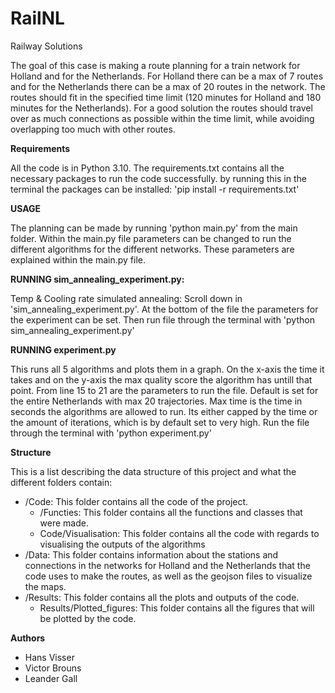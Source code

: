 # RailNL
Railway Solutions

The goal of this case is making a route planning for a train network for Holland and for the Netherlands.
For Holland there can be a max of 7 routes and for the Netherlands there can be a max of 20 routes in the network.
The routes should fit in the specified time limit (120 minutes for Holland and 180 minutes for the Netherlands).
For a good solution the routes should travel over as much connections as possible within the time limit, 
while avoiding overlapping too much with other routes.

**Requirements**

All the code is in Python 3.10. The requirements.txt contains all the necessary packages to run the code successfully. 
by running this in the terminal the packages can be installed:
'pip install -r requirements.txt'

**USAGE**

The planning can be made by running 'python main.py' from the main folder.
Within the main.py file parameters can be changed to run the different algorithms for the different networks.
These parameters are explained within the main.py file.

**RUNNING sim_annealing_experiment.py:**

Temp & Cooling rate simulated annealing:
Scroll down in 'sim_annealing_experiment.py'. At the bottom of the file the parameters for the experiment can be set.
Then run file through the terminal with 'python sim_annealing_experiment.py'

**RUNNING experiment.py**

This runs all 5 algorithms and plots them in a graph. On the x-axis the time it takes and on the y-axis the max quality score the algorithm has untill that point.
From line 15 to 21 are the parameters to run the file. Default is set for the entire Netherlands with max 20 trajectories.
Max time is the time in seconds the algorithms are allowed to run. Its either capped by the time or the amount of iterations, which is by default set to very high.
Run the file through the terminal with 'python experiment.py'

**Structure**

This is a list describing the data structure of this project and what the different folders contain:

- /Code: This folder contains all the code of the project.
   - /Functies: This folder contains all the functions and classes that were made.
   - Code/Visualisation: This folder contains all the code with regards to visualising the outputs of the algorithms
- /Data: This folder contains information about the stations and connections in the networks for Holland and the Netherlands that the code uses to make the routes, as well as the geojson files to visualize the maps.
- /Results: This folder contains all the plots and outputs of the code.
  - Results/Plotted_figures: This folder contains all the figures that will be plotted by the code.

**Authors**

- Hans Visser
- Victor Brouns
- Leander Gall
